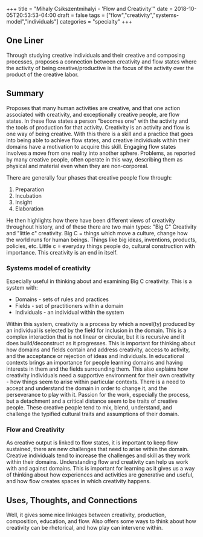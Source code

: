 +++
title = "Mihaly Csikszentmihalyi - 'Flow and Creativity'"
date = 2018-10-05T20:53:53-04:00
draft = false
tags = ["flow","creativity","systems-model","individuals"]
categories = "specialty"
+++
## One Liner
Through studying creative individuals and their creative and composing processes, proposes a connection between creativity and flow states where the activity of being creative/productive is the focus of the activity over the product of the creative labor.

## Summary
Proposes that many human activities are creative, and that one action associated with creativity, and exceptionally creative people, are flow states. In these flow states a person "becomes one" with the activity and the tools of production for that activity. Creativity is an activity and flow is one way of being creative. With this there is a skill and a practice that goes into being able to achieve flow states, and creative individuals within their domains have a motivation to acquire this skill. Engaging flow states involves a move from one reality into another sphere. Problems, as reported by many creative people, often operate in this way, describing them as physical and material even when they are non-corporeal.

There are generally four phases that creative people flow through:

1. Preparation
2. Incubation
3. Insight
4. Elaboration

He then highlights how there have been different views of creativity throughout history, and of these there are two main types: "Big C" Creativity and "little c" creativity. Big C = things which move a culture, change how the world runs for human beings. Things like big ideas, inventions, products, policies, etc. Little c = everyday things people do, cultural construction with importance. This creativity is an end in itself.

### Systems model of creativity
Especially useful in thinking about and examining Big C creativity. This is a system with:

- Domains - sets of rules and practices
- Fields - set of practitioners within a domain
- Individuals - an individual within the system

Within this system, creativity is a process by which a novel(ty) produced by an individual is selected by the field for inclusion in the domain. This is a complex interaction that is not linear or circular, but it is recursive and it does build/deconstruct as it progresses. This is important for thinking about how domains and fields contain and address creativity, access to activity, and the acceptance or rejection of ideas and individuals. In educational contexts brings an importance for people learning domains and having interests in them and the fields surrounding them. This also explains how creativity individuals need a supportive environment for their own creativity - how things seem to arise within particular contexts. There is a need to accept and understand the domain in order to change it, and the perseverance to play with it. Passion for the work, especially the process, but a detachment and a critical distance seem to be traits of creative people. These creative people tend to mix, blend, understand, and challenge the typified cultural traits and assumptions of their domain.

### Flow and Creativity
As creative output is linked to flow states, it is important to keep flow sustained, there are new challenges that need to arise within the domain. Creative individuals tend to increase the challenges and skill as they work within their domains. Understanding flow and creativity can help us work with and against domains. This is important for learning as it gives us a way of thinking about how experiences and activities are generative and useful, and how flow creates spaces in which creativity happens.

## Uses, Thoughts, and Connections
Well, it gives some nice linkages between creativity, production, composition, education, and flow. Also offers some ways to think about how creativity can be rhetorical, and how play can intervene within. 
